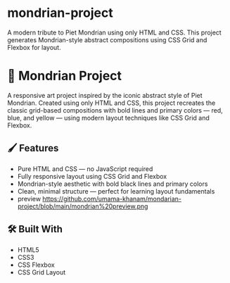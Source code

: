 # mondrian-project
A modern tribute to Piet Mondrian using only HTML and CSS. This project generates Mondrian-style abstract compositions using CSS Grid and Flexbox for layout.
# 🎨 Mondrian Project

A responsive art project inspired by the iconic abstract style of Piet Mondrian. Created using only HTML and CSS, this project recreates the classic grid-based compositions with bold lines and primary colors — red, blue, and yellow — using modern layout techniques like CSS Grid and Flexbox.

## 🖌️ Features

- Pure HTML and CSS — no JavaScript required
- Fully responsive layout using CSS Grid and Flexbox
- Mondrian-style aesthetic with bold black lines and primary colors
- Clean, minimal structure — perfect for learning layout fundamentals
- preview https://github.com/umama-khanam/mondarian-project/blob/main/mondrian%20preview.png

## 🛠️ Built With

- HTML5
- CSS3
- CSS Flexbox
- CSS Grid Layout


